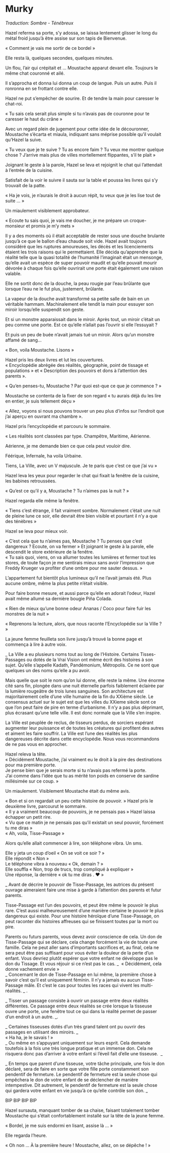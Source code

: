 # Murky

_Traduction: Sombre - Ténébreux_

Hazel referma sa porte, s’y adossa, se laissa lentement glisser le long du métal froid jusqu’à être assise sur son tapis de Bienvenue.  

« Comment je vais me sortir de ce bordel »  

Elle resta là, quelques secondes, quelques minutes.  

Un flou, l’air qui crépitait et … Moustache apparut devant elle. Toujours le même chat couronné et ailé.  

Il s’approcha et donna lui donna un coup de langue. Puis un autre. Puis il ronronna en se frottant contre elle.  

Hazel ne put s’empêcher de sourire. Et de tendre la main pour caresser le chat-roi.  

« Tu sais cela serait plus simple si tu n’avais pas de couronne pour te caresser le haut du crâne »  

Avec un regard plein de jugement pour cette idée de le découronner, Moustache s’écarta et miaula, indiquant sans méprise possible qu’il voulait qu’Hazel la suive.  

« Tu veux que je te suive ? Tu as encore faim ? Tu veux me montrer quelque chose ?   J’arrive mais plus de villes mortellement flippantes, s’il te plait »  

Joignant le geste à la parole, Hazel se leva et rejoignit le chat qui l’attendait à l’entrée de la cuisine.  

Satisfait de la voir le suivre il sauta sur la table et poussa les livres qui s’y trouvait de la patte.  

« Ha je vois, je n’aurais le droit à aucun répit, tu veux que je les lise tout de suite … »  

Un miaulement visiblement approbateur.  

« Ecoute tu sais quoi, je vais me doucher, je me prépare un croque-monsieur et promis je m’y mets »  

Il y a des moments où il était acceptable de rester sous une douche brulante jusqu’à ce que le ballon d’eau chaude soit vide. Hazel avait toujours considéré que les ruptures amoureuses, les décès et les licenciements étaient les trois raisons qui le permettaient. Elle décida qu’apprendre que la réalité telle que la quasi totalité de l’humanité l’imaginait était un mensonge, qu’elle avait un espèce de super pouvoir maudit et qu’elle pouvait mourir dévorée à chaque fois qu’elle ouvrirait une porte était également une raison valable.  

Elle ne sortit donc de la douche, la peau rougie par l’eau brûlante que lorsque l’eau ne le fut plus, justement, brûlante.  

La vapeur de la douche avait transformé sa petite salle de bain en un véritable hammam. Machinalement elle tendit la main pour essuyer son miroir lorsqu’elle suspendit son geste.  

Et si un monstre apparaissait dans le miroir. Après tout, un miroir c’était un peu comme une porte. Est ce qu’elle n’allait pas l’ouvrir si elle l’essuyait ?  

Et puis un peu de buée n’avait jamais tué un miroir. Alors qu’un monstre affamé de sang…  

« Bon, voila Moustache. Lisons »  

Hazel pris les deux livres et lut les couvertures.  
« Encyclopédie abrégée des réalités, géographie, point de tissage et populations » et « Description des pouvoirs et dons à l’attention des parents ».  

« Qu’en penses-tu, Moustache ? Par quoi est-que ce que je commence ? »  

Moustache se contenta de la fixer de son regard « tu aurais déjà du les lire en entier, je suis tellement déçu »  

« Allez, voyons si nous pouvons trouver un peu plus d’infos sur l’endroit que j’ai aperçu en ouvrant ma chambre ».  

Hazel pris l’encyclopédie et parcouru le sommaire.  

« Les réalités sont classées par type. Champêtre, Maritime, Aérienne.  

Aérienne, je me demande bien ce que cela peut vouloir dire.  

Féérique, Infernale, ha voila Urbaine.  

Tiens, La Ville, avec un V majuscule. Je te paris que c’est ce que j’ai vu »  

Hazel leva les yeux pour regarder le chat qui fixait la fenêtre de la cuisine, les babines retroussées.  

« Qu’est ce qu’il y a, Moustache ? Tu n’aimes pas la nuit ? »  

Hazel regarda elle même la fenêtre.  

« Tiens c’est étrange, il fait vraiment sombre. Normalement c’était une nuit de pleine lune ce soir, elle devrait être bien visible et pourtant il n’y a que des ténèbres »  

Hazel se leva pour mieux voir.  

« C’est cela que tu n’aimes pas, Moustache ? Tu penses que c’est dangereux ? Ecoute, on va fermer » Et joignant le geste à la parole, elle descendit le store extérieure de la fenêtre.  
« Tu sais quoi, viens, on va allumer toutes les lumières et fermer tout les stores, de toute façon je me sentirais mieux sans avoir l’impression que Freddy Krueger va profiter d’une ombre pour me sauter dessus. »  

L’appartement fut bientôt plus lumineux qu’il ne l’avait jamais été. Plus aucune ombre, même la plus petite n’était visible.  

Pour faire bonne mesure, et aussi parce qu’elle en adorait l’odeur, Hazel avait même allumé sa dernière bougie Piña Colada.  

« Rien de mieux qu’une bonne odeur Ananas / Coco pour faire fuir les monstres de la nuit »  

« Reprenons la lecture, alors, que nous raconte l’Encyclopédie sur la Ville ? »  

La jeune femme feuilleta son livre jusqu’à trouvé la bonne page et commença à lire à autre voix.  

\_ La Ville a eu plusieurs noms tout au long de l’Histoire. Certains Tisses-Passages ou dotés de la Vrai Vision ont même écrit des histoires à son sujet. Qu’elle s’appelle Kadath, Pandémonium, Métropolis. Ce ne sont que quelques un des noms qu’elle a pu avoir.  

Mais quelle que soit le nom qu’on lui donne, elle reste la même. Une énorme cité sans fin, plongée dans une nuit éternelle parfois faiblement éclairée par la lumière rougeâtre de trois lunes sanguines. Son architecture est majoritairement celle d’une ville humaine de la fin du XXième siècle. Le consensus actuel sur le sujet est que les villes du XXieme siècle sont ce que l’on peut faire de pire en terme d’urbanisme. Il n’y a pas plus déprimant, plus écrasant qu’une telle ville. Il est donc normale que la Ville s’en inspire.  

La Ville est peuplée de reclus, de tisseurs perdus, de sorciers espérant augmenter leur puissance et de toutes les créatures qui profitent des autres et aiment les faire souffrir. La Ville est l’une des réalités les plus dangereuses décrite dans cette encyclopédie. Nous vous recommandons de ne pas vous en approcher.  

Hazel releva la tête.  
« Décidément Moustache, j’ai vraiment eu le droit à la pire des destinations pour ma première porte.  
Je pense bien que je serais morte si tu n’avais pas refermé la porte.  
J’ai comme dans l’idée que tu as mérité ton poids en conserve de sardine millésimée sur ce coup. »  

Un miaulement. Visiblement Moustache était du même avis.  

« Bon et si on regardait un peu cette histoire de pouvoir. » Hazel pris le deuxième livre, parcourut le sommaire.  
« Il y a vraiment beaucoup de pouvoirs, je ne pensais pas » Hazel laissa échapper un petit rire.  
« Vu que ce matin je ne pensais pas qu’il existait un seul pouvoir, forcément tu me diras »  
« Ah, voila, Tisse-Passage »  

Alors qu’elle allait commencer à lire, son téléphone vibra. Un sms.  

Elle y jeta un coup d’oeil « On se voit ce soir ? »  
Elle répondit « Non »  
Le téléphone vibra à nouveau « Ok, demain ? »  
Elle souffla « Non, trop de trucs, trop compliqué à expliquer »  
Une réponse, la dernière « ok tu me diras . ❤️ »  

_ Avant de décrire le pouvoir de Tisse-Passage, les autrices du présent ouvrage aimeraient faire une mise à garde à l’attention des parents et futur parents.  

Tisse-Passage est l’un des pouvoirs, et peut être même le pouvoir le plus rare. C’est aussi malheureusement d’une manière certaine le pouvoir le plus dangereux qui existe. Pour une histoire héroïque d’une Tisse-Passage, on peut raconter dix histoires affreuses qui se finissent toutes par la mort ou pire.  

Parents ou futurs parents, vous devez avoir conscience de cela. Un don de Tisse-Passage qui se déclare, cela change forcément la vie de toute une famille. Cela ne peut aller sans d’importants sacrifices et, au final, cela ne sera peut être pas suffisant pour vous éviter la douleur de la perte d’un enfant. Vous devriez plutôt espérer que votre enfant ne développe pas le don du Tissage. Et vous réjouir si ce n’est pas le cas. _ 
« Décidément, cela donne vachement envie »  
_ Concernant le don de Tisse-Passage en lui même, la première chose à savoir c’est qu’il est uniquement féminin. Il n’y a jamais eu aucun Tisse-Passage mâle. Et c’est le cas pour toutes les races qui vivent les multi-réalités. \_  . 

_ Tisser un passage consiste à ouvrir un passage entre deux réalités différentes. Ce passage entre deux réalités se crée lorsque la tisseuse ouvre une porte, une fenêtre tout ce qui dans la réalité permet de passer d’un endroit à un autre. _.  

_ Certaines tisseuses dotés d’un très grand talent ont pu ouvrir des passages en utilisant des miroirs. _   
« Ha ha, je le savais ! »   
_ Ou même en s’appuyant uniquement sur leurs esprit. Cela demande toutefois à la fois une très longue pratique et un immense don. Cela ne risquera donc pas d’arriver à votre enfant si l’éveil fait d’elle une tisseuse.  _   

_ En temps que parent d’une tisseuse, votre tâche principale, une fois le don déclaré, sera de faire en sorte que votre fille porte constamment son pendentif de fermeture. Le pendentif de fermeture est la seule chose qui empêchera le don de votre enfant de se déclencher de manière intempestive. Dit autrement, le pendentif de fermeture est la seule chose qui gardera votre enfant en vie jusqu’à ce qu’elle contrôle son don. _   

BIP BIP BIP BIP    

Hazel sursauta, manquant tomber de sa chaise, faisant totalement tomber Moustache qui s’était confortablement installé sur la tête de la jeune femme.  

« Bordel, je me suis endormi en lisant, assise là … »  

Elle regarda l’heure.  

« Oh non … À la première heure ! Moustache, allez, on se dépêche ! »  
